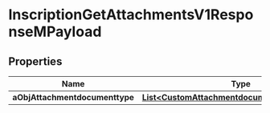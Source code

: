 

# InscriptionGetAttachmentsV1ResponseMPayload

## Properties

Name | Type | Description | Notes
------------ | ------------- | ------------- | -------------
**aObjAttachmentdocumenttype** | [**List&lt;CustomAttachmentdocumenttypeResponse&gt;**](CustomAttachmentdocumenttypeResponse.md) |  | 




